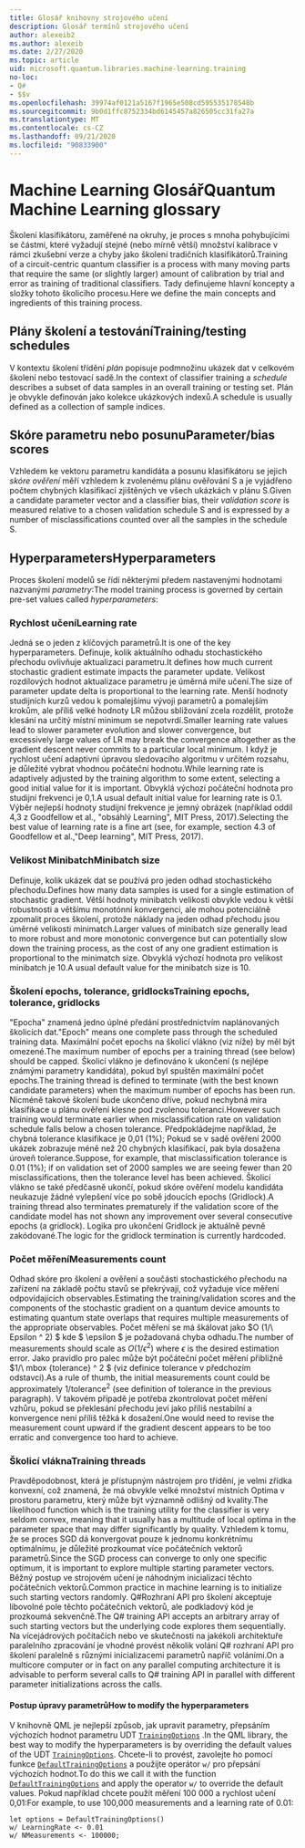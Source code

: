 ```yaml
---
title: Glosář knihovny strojového učení
description: Glosář termínů strojového učení
author: alexeib2
ms.author: alexeib
ms.date: 2/27/2020
ms.topic: article
uid: microsoft.quantum.libraries.machine-learning.training
no-loc:
- Q#
- $$v
ms.openlocfilehash: 39974af0121a5167f1965e508cd595535178548b
ms.sourcegitcommit: 9b0d1ffc8752334bd6145457a826505cc31fa27a
ms.translationtype: MT
ms.contentlocale: cs-CZ
ms.lasthandoff: 09/21/2020
ms.locfileid: "90833900"
---
```

# <a name="quantum-machine-learning-glossary"></a><span data-ttu-id="f4d03-103">Machine Learning Glosář</span><span class="sxs-lookup"><span data-stu-id="f4d03-103">Quantum Machine Learning glossary</span></span>

<span data-ttu-id="f4d03-104">Školení klasifikátoru, zaměřené na okruhy, je proces s mnoha pohybujícími se částmi, které vyžadují stejné (nebo mírně větší) množství kalibrace v rámci zkušební verze a chyby jako školení tradičních klasifikátorů.</span><span class="sxs-lookup"><span data-stu-id="f4d03-104">Training of a circuit-centric quantum classifier is a process with many moving parts that require the same (or slightly larger) amount of calibration by trial and error as training of traditional classifiers.</span></span> <span data-ttu-id="f4d03-105">Tady definujeme hlavní koncepty a složky tohoto školicího procesu.</span><span class="sxs-lookup"><span data-stu-id="f4d03-105">Here we define the main concepts and ingredients of this training process.</span></span>

## <a name="trainingtesting-schedules"></a><span data-ttu-id="f4d03-106">Plány školení a testování</span><span class="sxs-lookup"><span data-stu-id="f4d03-106">Training/testing schedules</span></span>

<span data-ttu-id="f4d03-107">V kontextu školení třídění *plán* popisuje podmnožinu ukázek dat v celkovém školení nebo testovací sadě.</span><span class="sxs-lookup"><span data-stu-id="f4d03-107">In the context of classifier training a *schedule* describes a subset of data samples in an overall training or testing set.</span></span> <span data-ttu-id="f4d03-108">Plán je obvykle definován jako kolekce ukázkových indexů.</span><span class="sxs-lookup"><span data-stu-id="f4d03-108">A schedule is usually defined as a collection of sample indices.</span></span>

## <a name="parameterbias-scores"></a><span data-ttu-id="f4d03-109">Skóre parametru nebo posunu</span><span class="sxs-lookup"><span data-stu-id="f4d03-109">Parameter/bias scores</span></span>

<span data-ttu-id="f4d03-110">Vzhledem ke vektoru parametru kandidáta a posunu klasifikátoru se jejich *skóre ověření* měří vzhledem k zvolenému plánu ověřování S a je vyjádřeno počtem chybných klasifikací zjištěných ve všech ukázkách v plánu S.</span><span class="sxs-lookup"><span data-stu-id="f4d03-110">Given a candidate parameter vector and a classifier bias, their *validation score* is measured relative to a chosen validation schedule S and is expressed by a number of misclassifications counted over all the samples in the schedule S.</span></span>

## <a name="hyperparameters"></a><span data-ttu-id="f4d03-111">Hyperparameters</span><span class="sxs-lookup"><span data-stu-id="f4d03-111">Hyperparameters</span></span>

<span data-ttu-id="f4d03-112">Proces školení modelů se řídí některými předem nastavenými hodnotami nazvanými *parametry*:</span><span class="sxs-lookup"><span data-stu-id="f4d03-112">The model training process is governed by certain pre-set values called *hyperparameters*:</span></span>

### <a name="learning-rate"></a><span data-ttu-id="f4d03-113">Rychlost učení</span><span class="sxs-lookup"><span data-stu-id="f4d03-113">Learning rate</span></span>

<span data-ttu-id="f4d03-114">Jedná se o jeden z klíčových parametrů.</span><span class="sxs-lookup"><span data-stu-id="f4d03-114">It is one of the key hyperparameters.</span></span> <span data-ttu-id="f4d03-115">Definuje, kolik aktuálního odhadu stochastického přechodu ovlivňuje aktualizaci parametru.</span><span class="sxs-lookup"><span data-stu-id="f4d03-115">It defines how much current stochastic gradient estimate impacts the parameter update.</span></span> <span data-ttu-id="f4d03-116">Velikost rozdílových hodnot aktualizace parametru je úměrná míře učení.</span><span class="sxs-lookup"><span data-stu-id="f4d03-116">The size of parameter update delta is proportional to the learning rate.</span></span> <span data-ttu-id="f4d03-117">Menší hodnoty studijních kurzů vedou k pomalejšímu vývoji parametrů a pomalejším krokům, ale příliš velké hodnoty LR můžou sbližování zcela rozdělit, protože klesání na určitý místní minimum se nepotvrdí.</span><span class="sxs-lookup"><span data-stu-id="f4d03-117">Smaller learning rate values lead to slower parameter evolution and slower convergence, but excessively large values of LR may break the convergence altogether as the gradient descent never commits to a particular local minimum.</span></span> <span data-ttu-id="f4d03-118">I když je rychlost učení adaptivní úpravou sledovacího algoritmu v určitém rozsahu, je důležité vybrat vhodnou počáteční hodnotu.</span><span class="sxs-lookup"><span data-stu-id="f4d03-118">While learning rate is adaptively adjusted by the training algorithm to some extent, selecting a good initial value for it is important.</span></span> <span data-ttu-id="f4d03-119">Obvyklá výchozí počáteční hodnota pro studijní frekvenci je 0,1.</span><span class="sxs-lookup"><span data-stu-id="f4d03-119">A usual default initial value for learning rate is 0.1.</span></span> <span data-ttu-id="f4d03-120">Výběr nejlepší hodnoty studijní frekvence je jemný obrázek (například oddíl 4,3 z Goodfellow et al., "obsáhlý Learning", MIT Press, 2017).</span><span class="sxs-lookup"><span data-stu-id="f4d03-120">Selecting the best value of learning rate is a fine art (see, for example, section 4.3 of Goodfellow et al.,"Deep learning", MIT Press, 2017).</span></span>

### <a name="minibatch-size"></a><span data-ttu-id="f4d03-121">Velikost Minibatch</span><span class="sxs-lookup"><span data-stu-id="f4d03-121">Minibatch size</span></span>

<span data-ttu-id="f4d03-122">Definuje, kolik ukázek dat se používá pro jeden odhad stochastického přechodu.</span><span class="sxs-lookup"><span data-stu-id="f4d03-122">Defines how many data samples is used for a single estimation of stochastic gradient.</span></span> <span data-ttu-id="f4d03-123">Větší hodnoty minibatch velikosti obvykle vedou k větší robustnosti a většímu monotónní konvergenci, ale mohou potenciálně zpomalit proces školení, protože náklady na jeden odhad přechodu jsou úměrné velikosti minimatch.</span><span class="sxs-lookup"><span data-stu-id="f4d03-123">Larger values of minibatch size generally lead to more robust and more monotonic convergence but can potentially slow down the training process, as the cost of any one gradient estimation is proportional to the minimatch size.</span></span> <span data-ttu-id="f4d03-124">Obvyklá výchozí hodnota pro velikost minibatch je 10.</span><span class="sxs-lookup"><span data-stu-id="f4d03-124">A usual default value for the minibatch size is 10.</span></span>

### <a name="training-epochs-tolerance-gridlocks"></a><span data-ttu-id="f4d03-125">Školení epochs, tolerance, gridlocks</span><span class="sxs-lookup"><span data-stu-id="f4d03-125">Training epochs, tolerance, gridlocks</span></span>

<span data-ttu-id="f4d03-126">"Epocha" znamená jedno úplné předání prostřednictvím naplánovaných školicích dat.</span><span class="sxs-lookup"><span data-stu-id="f4d03-126">"Epoch" means one complete pass through the scheduled training data.</span></span>
<span data-ttu-id="f4d03-127">Maximální počet epochs na školicí vlákno (viz níže) by měl být omezené.</span><span class="sxs-lookup"><span data-stu-id="f4d03-127">The maximum number of epochs per a training thread (see below) should be capped.</span></span> <span data-ttu-id="f4d03-128">Školicí vlákno je definováno k ukončení (s nejlépe známými parametry kandidáta), pokud byl spuštěn maximální počet epochs.</span><span class="sxs-lookup"><span data-stu-id="f4d03-128">The training thread is defined to terminate (with the best known candidate parameters) when the maximum number of epochs has been run.</span></span> <span data-ttu-id="f4d03-129">Nicméně takové školení bude ukončeno dříve, pokud nechybná míra klasifikace u plánu ověření klesne pod zvolenou toleranci.</span><span class="sxs-lookup"><span data-stu-id="f4d03-129">However such training would terminate earlier when misclassification rate on validation schedule falls below a chosen tolerance.</span></span> <span data-ttu-id="f4d03-130">Předpokládejme například, že chybná tolerance klasifikace je 0,01 (1%); Pokud se v sadě ověření 2000 ukázek zobrazuje méně než 20 chybných klasifikací, pak byla dosažena úroveň tolerance.</span><span class="sxs-lookup"><span data-stu-id="f4d03-130">Suppose, for example, that misclassification tolerance is 0.01 (1%); if on validation set of 2000 samples we are seeing fewer than 20 misclassifications, then the tolerance level has been achieved.</span></span> <span data-ttu-id="f4d03-131">Školicí vlákno se také předčasně ukončí, pokud skóre ověření modelu kandidáta neukazuje žádné vylepšení více po sobě jdoucích epochs (Gridlock).</span><span class="sxs-lookup"><span data-stu-id="f4d03-131">A training thread also terminates prematurely if the validation score of the candidate model has not shown any improvement over several consecutive epochs (a gridlock).</span></span> <span data-ttu-id="f4d03-132">Logika pro ukončení Gridlock je aktuálně pevně zakódované.</span><span class="sxs-lookup"><span data-stu-id="f4d03-132">The logic for the gridlock termination is currently hardcoded.</span></span>

### <a name="measurements-count"></a><span data-ttu-id="f4d03-133">Počet měření</span><span class="sxs-lookup"><span data-stu-id="f4d03-133">Measurements count</span></span>

<span data-ttu-id="f4d03-134">Odhad skóre pro školení a ověření a součásti stochastického přechodu na zařízení na základě počtu stavů se překrývají, což vyžaduje více měření odpovídajících observables.</span><span class="sxs-lookup"><span data-stu-id="f4d03-134">Estimating the training/validation scores and the components of the stochastic gradient on a quantum device amounts to estimating quantum state overlaps that requires multiple measurements of the appropriate observables.</span></span> <span data-ttu-id="f4d03-135">Počet měření se má škálovat jako $O (1/\ Epsilon ^ 2) $ kde $ \epsilon $ je požadovaná chyba odhadu.</span><span class="sxs-lookup"><span data-stu-id="f4d03-135">The number of measurements should scale as $O(1/\epsilon^2)$ where $\epsilon$ is the desired estimation error.</span></span>
<span data-ttu-id="f4d03-136">Jako pravidlo pro palec může být počáteční počet měření přibližně $1/\ mbox {tolerance} ^ 2 $ (viz definice tolerance v předchozím odstavci).</span><span class="sxs-lookup"><span data-stu-id="f4d03-136">As a rule of thumb, the initial measurements count could be approximately $1/\mbox{tolerance}^2$ (see definition of tolerance in the previous paragraph).</span></span> <span data-ttu-id="f4d03-137">V takovém případě je potřeba zkontrolovat počet měření vzhůru, pokud se překlesání přechodu jeví jako příliš nestabilní a konvergence není příliš těžká k dosažení.</span><span class="sxs-lookup"><span data-stu-id="f4d03-137">One would need to revise the measurement count upward if the gradient descent appears to be too erratic and convergence too hard to achieve.</span></span>

### <a name="training-threads"></a><span data-ttu-id="f4d03-138">Školicí vlákna</span><span class="sxs-lookup"><span data-stu-id="f4d03-138">Training threads</span></span>

<span data-ttu-id="f4d03-139">Pravděpodobnost, která je přístupným nástrojem pro třídění, je velmi zřídka konvexní, což znamená, že má obvykle velké množství místních Optima v prostoru parametru, který může být významně odlišný od kvality.</span><span class="sxs-lookup"><span data-stu-id="f4d03-139">The likelihood function which is the training utility for the classifier is very seldom convex, meaning that it usually has a multitude of local optima in the parameter space that may differ significantly by quality.</span></span> <span data-ttu-id="f4d03-140">Vzhledem k tomu, že se proces SGD dá konvergovat pouze k jednomu konkrétnímu optimálnímu, je důležité prozkoumat více počátečních vektorů parametrů.</span><span class="sxs-lookup"><span data-stu-id="f4d03-140">Since the SGD process can converge to only one specific optimum, it is important to explore multiple starting parameter vectors.</span></span> <span data-ttu-id="f4d03-141">Běžný postup ve strojovém učení je náhodným inicializací těchto počátečních vektorů.</span><span class="sxs-lookup"><span data-stu-id="f4d03-141">Common practice in machine learning is to initialize such starting vectors randomly.</span></span> <span data-ttu-id="f4d03-142">Q#Rozhraní API pro školení akceptuje libovolné pole těchto počátečních vektorů, ale podkladový kód je prozkoumá sekvenčně.</span><span class="sxs-lookup"><span data-stu-id="f4d03-142">The Q# training API accepts an arbitrary array of such starting vectors but the underlying code explores them sequentially.</span></span> <span data-ttu-id="f4d03-143">Na vícejádrových počítačích nebo ve skutečnosti na jakékoli architektuře paralelního zpracování je vhodné provést několik volání Q# rozhraní API pro školení paralelně s různými inicializacemi parametrů napříč voláními.</span><span class="sxs-lookup"><span data-stu-id="f4d03-143">On a multicore computer or in fact on any parallel computing architecture it is advisable to perform several calls to Q# training API in parallel with different parameter initializations across the calls.</span></span>

#### <a name="how-to-modify-the-hyperparameters"></a><span data-ttu-id="f4d03-144">Postup úpravy parametrů</span><span class="sxs-lookup"><span data-stu-id="f4d03-144">How to modify the hyperparameters</span></span>

<span data-ttu-id="f4d03-145">V knihovně QML je nejlepší způsob, jak upravit parametry, přepsáním výchozích hodnot parametru UDT [`TrainingOptions`](xref:microsoft.quantum.machinelearning.trainingoptions) .</span><span class="sxs-lookup"><span data-stu-id="f4d03-145">In the QML library, the best way to modify the hyperparameters is by overriding the default values of the UDT [`TrainingOptions`](xref:microsoft.quantum.machinelearning.trainingoptions).</span></span> <span data-ttu-id="f4d03-146">Chcete-li to provést, zavolejte ho pomocí funkce [`DefaultTrainingOptions`](xref:microsoft.quantum.machinelearning.defaulttrainingoptions) a použijte operátor `w/` pro přepsání výchozích hodnot.</span><span class="sxs-lookup"><span data-stu-id="f4d03-146">To do this we call it with the function [`DefaultTrainingOptions`](xref:microsoft.quantum.machinelearning.defaulttrainingoptions) and apply the operator `w/` to override the default values.</span></span> <span data-ttu-id="f4d03-147">Pokud například chcete použít měření 100 000 a rychlost učení 0,01:</span><span class="sxs-lookup"><span data-stu-id="f4d03-147">For example, to use 100,000 measurements and a learning rate of 0.01:</span></span>
 ```qsharp
let options = DefaultTrainingOptions()
w/ LearningRate <- 0.01
w/ NMeasurements <- 100000;
 ```
